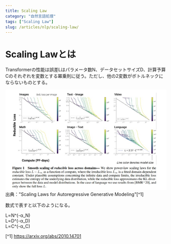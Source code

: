 ```yaml
---
title: Scaling Law
category: "自然言語処理"
tags: ["Scaling Law"]
slug: /articles/nlp/scaling-law/
---
```



# Scaling Lawとは
Transformerの性能は誤差Lはパラメータ数N、データセットサイズD、計算予算Cのそれぞれを変数とする冪乗則に従う。ただし、他の2変数がボトルネックにならないものとする。

![scaling-law](./scaling-law.jpg)
出典："Scaling Laws for Autoregressive Generative Modeling"[^1]

数式で表すと以下のようになる。

L∝N^(-α_N)  
L∝D^(-α_D)  
L∝C^(-α_C)  

<!-- C = 6NBS -->

[^1] https://arxiv.org/abs/2010.14701